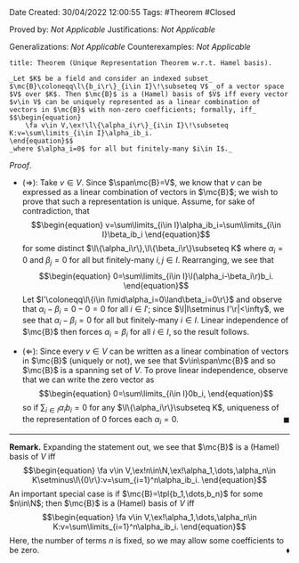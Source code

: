 <br />
<br />

Date Created: 30/04/2022 12:00:55
Tags: #Theorem #Closed

Proved by: _Not Applicable_
Justifications: _Not Applicable_

Generalizations: _Not Applicable_
Counterexamples: _Not Applicable_

``` ad-Theorem
title: Theorem (Unique Representation Theorem w.r.t. Hamel basis).

_Let $K$ be a field and consider an indexed subset_ $\mc{B}\coloneqq\l\{b_i\r\}_{i\in I}\!\subseteq V$ _of a vector space $V$ over $K$. Then $\mc{B}$ is a (Hamel) basis of $V$ iff every vector $v\in V$ can be uniquely represented as a linear combination of vectors in $\mc{B}$ with non-zero coefficients; formally, iff_
$$\begin{equation}
    \fa v\in V,\ex!\l\{\alpha_i\r\}_{i\in I}\!\subseteq K:v=\sum\limits_{i\in I}\alpha_ib_i.
\end{equation}$$
_where $\alpha_i=0$ for all but finitely-many $i\in I$._

```

_Proof_.
* ($\Rightarrow$): Take $v\in V$. Since $\span\mc{B}=V$, we know that $v$ can be expressed as a linear combination of vectors in $\mc{B}$; we wish to prove that such a representation is unique. Assume, for sake of contradiction, that
$$\begin{equation}
    v=\sum\limits_{i\in I}\alpha_ib_i=\sum\limits_{i\in I}\beta_ib_i
\end{equation}$$
for some distinct $\l\{\alpha_i\r\},\l\{\beta_i\r\}\subseteq K$ where $\alpha_i=0$ and $\beta_j=0$ for all but finitely-many $i,j\in I$. Rearranging, we see that
$$\begin{equation}
    0=\sum\limits_{i\in I}\l(\alpha_i-\beta_i\r)b_i.
\end{equation}$$
Let $I'\coloneqq\l\{i\in I\mid\alpha_i=0\land\beta_i=0\r\}$ and observe that $\alpha_i-\beta_i=0-0=0$ for all $i\in I'$; since $\l|I\setminus I'\r|<\infty$, we see that $\alpha_i-\beta_i=0$ for all but finitely-many $i\in I$. Linear independence of $\mc{B}$ then forces $\alpha_i=\beta_i$ for all $i\in I$, so the result follows.

* ($\Leftarrow$): Since every $v\in V$ can be written as a linear combination of vectors in $\mc{B}$ (uniquely or not), we see that $v\in\span\mc{B}$ and so $\mc{B}$ is a spanning set of $V$. To prove linear independence, observe that we can write the zero vector as
$$\begin{equation}
    0=\sum\limits_{i\in I}0b_i,
\end{equation}$$
so if $\sum_{i\in I}\alpha_ib_i=0$ for any $\l\{\alpha_i\r\}\subseteq K$, uniqueness of the representation of $0$ forces each $\alpha_i=0$.<span style="float:right;">$\blacksquare$</span>

---

**Remark.** Expanding the statement out, we see that $\mc{B}$ is a (Hamel) basis of $V$ iff
$$\begin{equation}
    \fa v\in V,\ex!n\in\N,\ex!\alpha_1,\dots,\alpha_n\in K\setminus\l\{0\r\}:v=\sum_{i=1}^n\alpha_ib_i.
\end{equation}$$
An important special case is if $\mc{B}=\tpl{b_1,\dots,b_n}$ for some $n\in\N$; then $\mc{B}$ is a (Hamel) basis of $V$ iff
$$\begin{equation}
    \fa v\in V,\ex!\alpha_1,\dots,\alpha_n\in K:v=\sum\limits_{i=1}^n\alpha_ib_i.
\end{equation}$$
Here, the number of terms $n$ is fixed, so we may allow some coefficients to be zero.<span style="float:right;">$\blacklozenge$</span>
